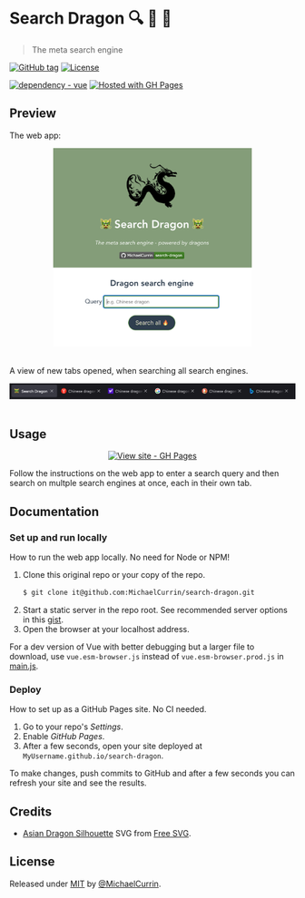 # Search Dragon 🔍 🐲 🏮
> The meta search engine

<!-- Badges generated with https://michaelcurrin.github.io/badge-generator/ -->

[![GitHub tag](https://img.shields.io/github/tag/MichaelCurrin/search-dragon?include_prereleases=&sort=semver)](https://github.com/MichaelCurrin/search-dragon/releases/)
[![License](https://img.shields.io/badge/License-MIT-blue)](#license)

[![dependency - vue](https://img.shields.io/badge/vue-3-blue)](https://www.npmjs.com/package/vue)
[![Hosted with GH Pages](https://img.shields.io/badge/Hosted_with-GitHub_Pages-blue?logo=github&logoColor=white)](https://pages.github.com/)


## Preview


The web app:

<div align="center">
    <a href="https://michaelcurrin.github.io/search-dragon/">
        <img src="/sample-1.png" alt="Sample screenshot" title="Sample screenshot" width="350" />
    </a>
</div>

<br>

A view of new tabs opened, when searching all search engines.

<div align="center">
    <a href="https://michaelcurrin.github.io/search-dragon/">
        <img src="/sample-2.png" alt="Sample screenshot of tabs" title="Sample screenshot of tabs" width="900" />
    </a>
</div>

<br>


## Usage

<div align="center">

[![View site - GH Pages](https://img.shields.io/badge/View_site-GH_Pages-2ea44f?style=for-the-badge)](https://michaelcurrin.github.io/search-dragon/)

</div>

Follow the instructions on the web app to enter a search query and then search on multple search engines at once, each in their own tab.


## Documentation

### Set up and run locally

How to run the web app locally. No need for Node or NPM!

1. Clone this original repo or your copy of the repo.
    ```sh
    $ git clone it@github.com:MichaelCurrin/search-dragon.git
    ```
2. Start a static server in the repo root. See recommended server options in this [gist](https://gist.github.com/MichaelCurrin/1a6116a4e0918c8468dc7e1a701a5f95).
3. Open the browser at your localhost address.

For a dev version of Vue with better debugging but a larger file to download, use `vue.esm-browser.js` instead of `vue.esm-browser.prod.js` in [main.js](/main.js).

### Deploy

How to set up as a GitHub Pages site. No CI needed.

1. Go to your repo's _Settings_.
2. Enable _GitHub Pages_.
3. After a few seconds, open your site deployed at `MyUsername.github.io/search-dragon`.

To make changes, push commits to GitHub and after a few seconds you can refresh your site and see the results.


## Credits

- [Asian Dragon Silhouette](/assets/logo.svg) SVG from [Free SVG](https://freesvg.org/asian-dragon-silhouette).


## License

Released under [MIT](/LICENSE) by [@MichaelCurrin](https://github.com/MichaelCurrin).
